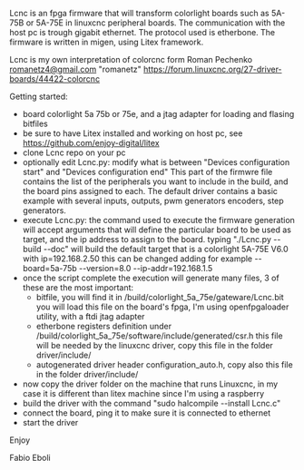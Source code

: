 Lcnc is an fpga firmware that will transform colorlight 
boards such as 5A-75B or 5A-75E in linuxcnc peripheral boards.
The communication with the host pc is trough gigabit ethernet.
The protocol used is etherbone.
The firmware is written in migen, using Litex framework.

Lcnc is my own interpretation of colorcnc form 
Roman Pechenko <romanetz4@gmail.com> "romanetz"
https://forum.linuxcnc.org/27-driver-boards/44422-colorcnc

Getting started:
- board colorlight 5a 75b or 75e, and a jtag adapter for loading and flasing bitfiles
- be sure to have Litex installed and working on host pc, see https://github.com/enjoy-digital/litex
- clone Lcnc repo on your pc
- optionally edit Lcnc.py:
  modify what is between
  "Devices configuration start"
  and
  "Devices configuration end"
  This part of the firmwre file contains the list of the peripherals you want to include in the build, 
  and the board pins assigned to each. 
  The default driver contains a basic example with several inputs, outputs, pwm generators
  encoders, step generators.
- execute Lcnc.py:
  the command used to execute the firmware generation will accept arguments that will define
  the particular board to be used as target, and the ip address to assign to the board.
  typing "./Lcnc.py --build --doc" will build the default target that is a colorlight 5A-75E V6.0 with ip=192.168.2.50
  this can be changed adding for example --board=5a-75b --version=8.0 --ip-addr=192.168.1.5
- once the script complete the execution will generate many files, 3 of these are the most important:
  - bitfile, you will find it in /build/colorlight_5a_75e/gateware/Lcnc.bit
    you will load this file on the board's fpga, I'm using openfpgaloader utility, with a ftdi jtag adapter
  - etherbone registers definition under /build/colorlight_5a_75e/software/include/generated/csr.h
    this file will be needed by the linuxcnc driver, copy this file in the folder driver/include/
  - autogenerated driver header configuration_auto.h, copy also this file in the folder driver/include/
- now copy the driver folder on the machine that runs Linuxcnc, in my case it is different than litex machine since I'm using a raspberry
- build the driver with the command "sudo halcompile --install Lcnc.c"
- connect the board, ping it to make sure it is connected to ethernet
- start the driver

Enjoy

Fabio Eboli